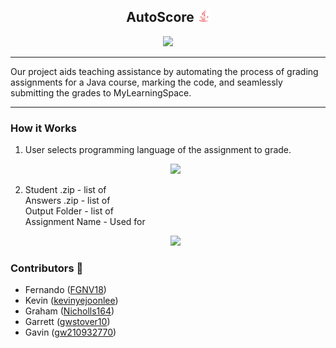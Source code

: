 <h2 align="center"> AutoScore <img src="https://github.com/devicons/devicon/blob/master/icons/java/java-plain.svg" alt="java" width="20" height="20"/></h2>

<p align="center"><img height="250px" src="https://github.com/kevinyejoonlee/AutoScore/assets/73869929/a542f062-821b-49c8-ad2d-408c1496b907"/></p>
<hr>
<p>Our project aids teaching assistance by automating the process of grading assignments for a Java course, marking the code, and seamlessly submitting the grades to MyLearningSpace.</p>
<hr>

<h3 >How it Works</h3>

<ol>
    <li>User selects programming language of the assignment to grade.   
        <p align="center"> 
        <img height="250px" src="https://github.com/kevinyejoonlee/AutoScore/assets/73869929/85bb85ed-cf8f-4476-b79f-519b17957f8e"/>
    </p>
    </li>
    <li> Student .zip - list of <br>
        Answers .zip - list of <br>
        Output Folder - list of <br>
        Assignment Name - Used for <br>
        <p align="center"> 
            <img height="250px" src="https://github.com/kevinyejoonlee/AutoScore/assets/73869929/41078f55-be0b-4bb0-bb1c-0d196d5402a6"/>
        </p>
    </li>
  
</ol>







<h3> Contributors 🎤</h3>
<ul>
    <li>Fernando (<a href="https://github.com/FGNV18">FGNV18</a>)</li>
    <li>Kevin (<a href="https://github.com/kevinyejoonlee">kevinyejoonlee</a>)</li>
    <li>Graham (<a href="https://github.com/Nicholls164">Nicholls164</a>)</li>
    <li>Garrett (<a href="https://github.com/gwstover10">gwstover10</a>)</li>
    <li>Gavin (<a href="https://github.com/gw210932770">gw210932770</a>)</li>
</ul>

